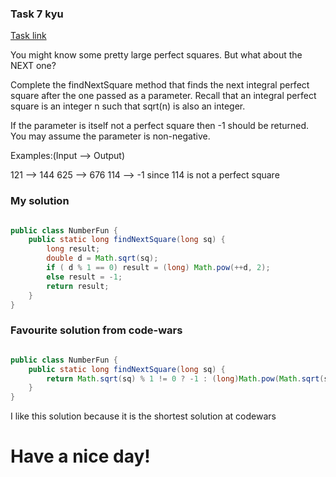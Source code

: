 ### Task 7 kyu

[Task link](https://www.codewars.com/kata/56269eb78ad2e4ced1000013)

You might know some pretty large perfect squares. But what about the NEXT one?

Complete the findNextSquare method that finds the next integral perfect square after the one passed as a parameter. Recall that an integral perfect square is an integer n such that sqrt(n) is also an integer.

If the parameter is itself not a perfect square then -1 should be returned. You may assume the parameter is non-negative.

Examples:(Input --> Output)

121 --> 144
625 --> 676
114 --> -1 since 114 is not a perfect square



### My solution

```Java

public class NumberFun {
    public static long findNextSquare(long sq) {
        long result;
        double d = Math.sqrt(sq);
        if ( d % 1 == 0) result = (long) Math.pow(++d, 2);
        else result = -1;
        return result;
    }
}

```

### Favourite solution from code-wars

```Java

public class NumberFun {
    public static long findNextSquare(long sq) {
        return Math.sqrt(sq) % 1 != 0 ? -1 : (long)Math.pow(Math.sqrt(sq)+1,2);
    }
}

```

I like this solution because it is the shortest solution at codewars

# Have a nice day!